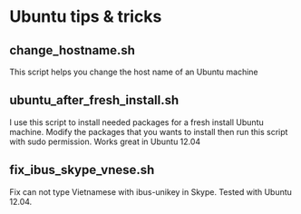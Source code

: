 Ubuntu tips & tricks
====================

change_hostname.sh
------------------

This script helps you change the host name of an Ubuntu machine


ubuntu_after_fresh_install.sh
-----------------------------

I use this script to install needed packages for a fresh install Ubuntu machine.
Modify the packages that you wants to install then run this script with sudo permission.
Works great in Ubuntu 12.04

fix_ibus_skype_vnese.sh
-----------------------

Fix can not type Vietnamese with ibus-unikey in Skype. Tested with Ubuntu 12.04.
